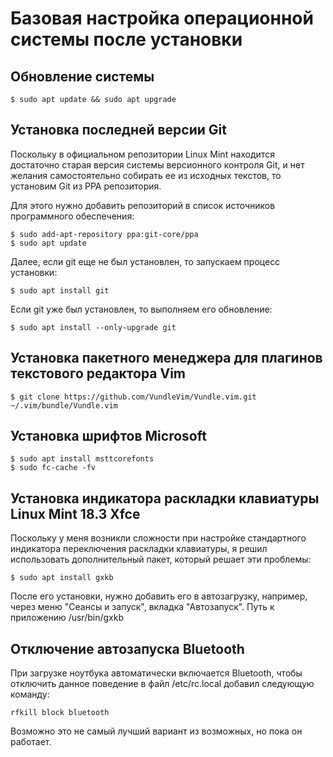 Базовая настройка операционной системы после установки
================================================================================

Обновление системы
--------------------------------------------------------------------------------
    
    $ sudo apt update && sudo apt upgrade

Установка последней версии Git
--------------------------------------------------------------------------------
Поскольку в официальном репозитории Linux Mint находится достаточно старая
версия системы версионного контроля Git, и нет желания самостоятельно собирать
ее из исходных текстов, то установим Git из PPA репозитория.

Для этого нужно добавить репозиторий в список источников программного
обеспечения:
    
    $ sudo add-apt-repository ppa:git-core/ppa
    $ sudo apt update

Далее, если git еще не был установлен, то запускаем процесс установки:
    
    $ sudo apt install git

Если git уже был установлен, то выполняем его обновление:
    
    $ sudo apt install --only-upgrade git

Установка пакетного менеджера для плагинов текстового редактора Vim
--------------------------------------------------------------------------------

    $ git clone https://github.com/VundleVim/Vundle.vim.git ~/.vim/bundle/Vundle.vim


Установка шрифтов Microsoft
--------------------------------------------------------------------------------
    
    $ sudo apt install msttcorefonts
    $ sudo fc-cache -fv

Установка индикатора раскладки клавиатуры Linux Mint 18.3 Xfce
--------------------------------------------------------------------------------
Поскольку у меня возникли сложности при настройке стандартного индикатора
переключения раскладки клавиатуры, я решил использовать дополнительный пакет,
который решает эти проблемы:

    $ sudo apt install gxkb

После его установки, нужно добавить его в автозагрузку, например, через меню
"Сеансы и запуск", вкладка "Автозапуск". Путь к приложению /usr/bin/gxkb

Отключение автозапуска Bluetooth
--------------------------------------------------------------------------------
При загрузке ноутбука автоматически включается Bluetooth, чтобы отключить данное
поведение в файл /etc/rc.local добавил следующую команду:
    
    rfkill block bluetooth

Возможно это не самый лучший вариант из возможных, но пока он работает.
    

